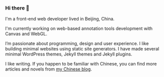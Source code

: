 ### Hi there 👋

I'm a front-end web developer lived in Beijing, China. 

I'm currently working on web-based annotation tools development with Canvas and WebGL.

I’m passionate about programming, design and user experience. I like building minimal websites using static site generators. I have made several minimal WordPress themes, Jekyll themes and Jekyll plugins.

I like writing. If you happen to be familiar with Chinese, you can find more articles and novels from [my Chinese blog](https://erl.im).

<!--
**erlzhang/erlzhang** is a ✨ _special_ ✨ repository because its `README.md` (this file) appears on your GitHub profile.

Here are some ideas to get you started:

- 🔭 I’m currently working on ...
- 🌱 I’m currently learning ...
- 👯 I’m looking to collaborate on ...
- 🤔 I’m looking for help with ...
- 💬 Ask me about ...
- 📫 How to reach me: ...
- 😄 Pronouns: ...
- ⚡ Fun fact: ...
-->
